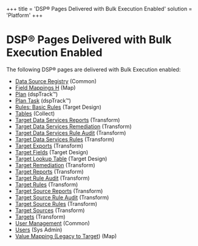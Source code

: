 +++
title = 'DSP® Pages Delivered with Bulk Execution Enabled'
solution = 'Platform'
+++

# DSP® Pages Delivered with Bulk Execution Enabled

The following DSP® pages are delivered with Bulk Execution enabled:

  - [Data Source
    Registry](../../Common/Page_Desc/Data_Source_Registry_H.htm)
    (Common)
  - [Field Mappings
    H](../../../Migration/Map/Page_Desc/Field_Mappings_H.htm) (Map)
  - [Plan](../../dspTrack/Page_Desc/Plan_H.htm) (dspTrack™)
  - [Plan Task](../../dspTrack/Page_Desc/Plan_Task_H.htm) (dspTrack™)
  - [Rules: Basic
    Rules](../../../Migration/Design/Page_Desc/Rules_Basic_Rule_H.htm)
    (Target Design)
  - [Tables](../../Collect/Page_Desc/Tables_H.htm) (Collect)
  - [Target Data Services
    Reports](../../../Migration/Transform/Page_Desc/Target_Data_Services_Reports_H.htm)
    (Transform)
  - [Target Data Services
    Remediation](../../../Migration/Transform/Page_Desc/Target_DS_Remediation_H.htm)
    (Transform)
  - [Target Data Services Rule
    Audit](../../../Migration/Transform/Page_Desc/Target_DS_Rule_Audit_H.htm)
    (Transform)
  - [Target Data Services
    Rules](../../../Migration/Transform/Page_Desc/Target_Data_Services_Rules_H.htm)
    (Transform)
  - [Target
    Exports](../../../Migration/Transform/Page_Desc/Target_Exports_H.htm)
    (Transform)
  - [Target
    Fields](../../../Migration/Design/Page_Desc/Target_Fields_H_Target_Design.htm)
    (Target Design)
  - [Target Lookup
    Table](../../../Migration/Design/Page_Desc/Target_Lookup_Table_H.htm)
    (Target Design)
  - [Target
    Remediation](../../../Migration/Transform/Page_Desc/Target_Remediation_H.htm)
    (Transform)
  - [Target
    Reports](../../../Migration/Transform/Page_Desc/Target_Reports_H.htm)
    (Transform)
  - [Target
    Rule Audit](../../../Migration/Transform/Page_Desc/Target_Rule_Audit_H.htm)
    (Transform)
  - [Target
    Rules](../../../Migration/Transform/Page_Desc/Target_Rules_H.htm)
    (Transform)
  - [Target Source
    Reports](../../../Migration/Transform/Page_Desc/Target_Source_Reports_H.htm)
    (Transform)
  - [Target Source
    Rule Audit](../../../Migration/Transform/Page_Desc/Target_Source_Rule_Audit.htm)
    (Transform)
  - [Target Source
    Rules](../../../Migration/Transform/Page_Desc/Target_Source_Rules_H.htm)
    (Transform)
  - [Target
    Sources](../../../Migration/Transform/Page_Desc/Target_Sources_H.htm)
    (Transform)
  - [Targets](../../../Migration/Transform/Page_Desc/Targets_H.htm)
    (Transform)
  - [User Management](../../Common/Page_Desc/User_Management_H.htm)
    (Common)
  - [Users](../Page_Desc/Users_H.htm) (Sys Admin)
  - [Value Mapping (Legacy to
    Target](../../../Migration/Map/Page_Desc/Value_Mapping_Legacy_to_Target_H.htm))
    (Map)
